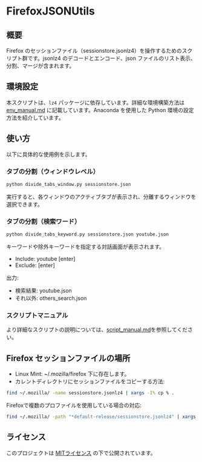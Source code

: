 # FirefoxJSONUtils

## 概要
Firefox のセッションファイル（sessionstore.jsonlz4）を操作するためのスクリプト群です。jsonlz4 のデコードとエンコード、json ファイルのリスト表示、分割、マージが含まれます。

## 環境設定
本スクリプトは、`lz4` パッケージに依存しています。詳細な環境構築方法は [env_manual.md](env_manual.md) に記載しています。Anaconda を使用した Python 環境の設定方法を紹介しています。

## 使い方
以下に具体的な使用例を示します。

### タブの分割（ウィンドウレベル）
```bash
python divide_tabs_window.py sessionstore.json
```
実行すると、各ウィンドウのアクティブタブが表示され、分離するウィンドウを選択できます。

### タブの分割（検索ワード）
```bash
python divide_tabs_keyword.py sessionstore.json youtube.json
```

キーワードや除外キーワードを指定する対話画面が表示されます。

-    Include: youtube [enter]
-    Exclude: [enter]

出力:

-    検索結果: youtube.json
-    それ以外: others_search.json

### スクリプトマニュアル
より詳細なスクリプトの説明については、[script_manual.md](script_manual.md)を参照してください。

## Firefox セッションファイルの場所
- Linux Mint: ~/.mozilla/firefox 下に存在します。
- カレントディレクトリにセッションファイルをコピーする方法:

```bash
find ~/.mozilla/ -name sessionstore.jsonlz4 | xargs -I% cp % .
```

Firefoxで複数のプロファイルを使用している場合の対応:
```bash
find ~/.mozilla/ -path "*default-release/sessionstore.jsonlz4" | xargs -I% cp % .
```


## ライセンス
このプロジェクトは [MITライセンス](LICENSE.txt) の下で公開されています。
